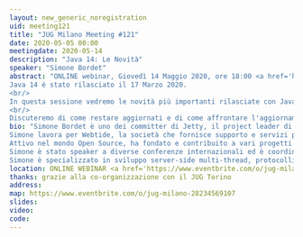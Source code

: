 ```yaml
---
layout: new_generic_noregistration
uid: meeting121
title: "JUG Milano Meeting #121"
date: 2020-05-05 00:00
meetingdate: 2020-05-14
description: "Java 14: Le Novità"
speaker: "Simone Bordet"
abstract: "ONLINE webinar, Giovedì 14 Maggio 2020, ore 18:00 <a href='https://www.eventbrite.com/o/jug-milano-28234569107'>registrati su eventbrite</a><br/><br/>
Java 14 è stato rilasciato il 17 Marzo 2020.
<br/>
In questa sessione vedremo le novità più importanti rilasciate con Java 14, con uno sguardo alle novità introdotte nelle releases post Java 11.
<br/>
Discuteremo di come restare aggiornati e di come affrontare l'aggiornamento da Java 8."
bio: "Simone Bordet è uno dei committer di Jetty, il project leader di CometD e un Java Champion.
Simone lavora per Webtide, la società che fornisce supporto e servizi per Jetty e CometD.
Attivo nel mondo Open Source, ha fondato e contribuito a vari progetti open source come Jetty, CometD, MX4J, Foxtrot, LiveTribe e altri.
Simone è stato speaker a diverse conferenze internazionali ed è coordinatore del Java User Group di Torino.
Simone è specializzato in sviluppo server-side multi-thread, protocolli di rete web (HTTP, HTTP/2, WebSocket) e nel performance tuning della JVM."
location: ONLINE WEBINAR <a href='https://www.eventbrite.com/o/jug-milano-28234569107'>registrati su eventbrite</a>
thanks: grazie alla co-organizzazione con il JUG Torino
address: 
map: https://www.eventbrite.com/o/jug-milano-28234569107
slides: 
video: 
code:  
---
```

